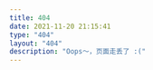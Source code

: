 ```yaml
---
title: 404
date: 2021-11-20 21:15:41
type: "404"
layout: "404"
description: "Oops～，页面走丢了 :("
---
```

